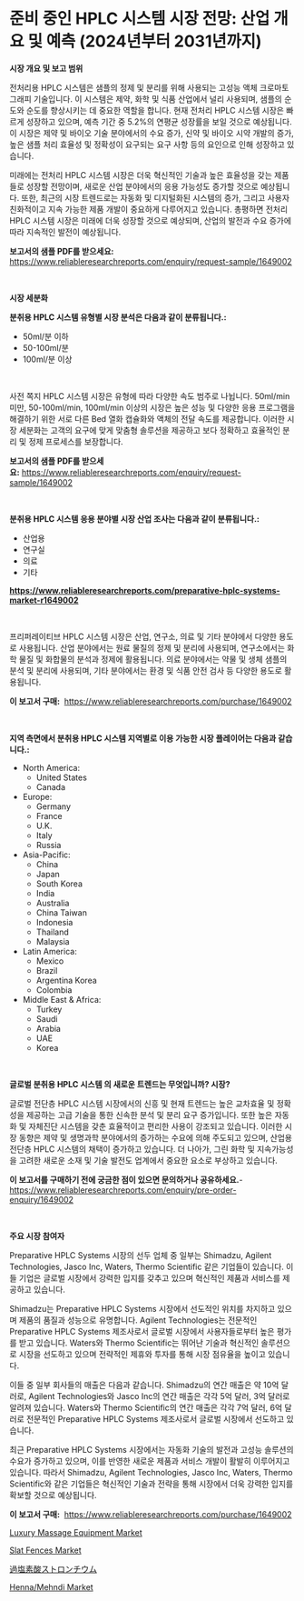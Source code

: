 <p><h1>준비 중인 HPLC 시스템 시장 전망: 산업 개요 및 예측 (2024년부터 2031년까지)</h1></p><p><strong>시장 개요 및 보고 범위</strong></p>
<p><p>전처리용 HPLC 시스템은 샘플의 정제 및 분리를 위해 사용되는 고성능 액체 크로마토그래피 기술입니다. 이 시스템은 제약, 화학 및 식품 산업에서 널리 사용되며, 샘플의 순도와 순도를 향상시키는 데 중요한 역할을 합니다. 현재 전처리 HPLC 시스템 시장은 빠르게 성장하고 있으며, 예측 기간 중 5.2%의 연평균 성장률을 보일 것으로 예상됩니다. 이 시장은 제약 및 바이오 기술 분야에서의 수요 증가, 신약 및 바이오 시약 개발의 증가, 높은 샘플 처리 효율성 및 정확성이 요구되는 요구 사항 등의 요인으로 인해 성장하고 있습니다.</p><p>미래에는 전처리 HPLC 시스템 시장은 더욱 혁신적인 기술과 높은 효율성을 갖는 제품들로 성장할 전망이며, 새로운 산업 분야에서의 응용 가능성도 증가할 것으로 예상됩니다. 또한, 최근의 시장 트렌드로는 자동화 및 디지털화된 시스템의 증가, 그리고 사용자 친화적이고 지속 가능한 제품 개발이 중요하게 다루어지고 있습니다. 총평하면 전처리 HPLC 시스템 시장은 미래에 더욱 성장할 것으로 예상되며, 산업의 발전과 수요 증가에 따라 지속적인 발전이 예상됩니다.</p></p>
<p><strong>보고서의 샘플 PDF를 받으세요:</strong> <a href="https://www.reliableresearchreports.com/enquiry/request-sample/1649002">https://www.reliableresearchreports.com/enquiry/request-sample/1649002</a></p>
<p>&nbsp;</p>
<p><strong>시장 세분화</strong></p>
<p><strong>분취용 HPLC 시스템 유형별 시장 분석은 다음과 같이 분류됩니다.:</strong></p>
<p><ul><li>50ml/분 이하</li><li>50-100ml/분</li><li>100ml/분 이상</li></ul></p>
<p>&nbsp;</p>
<p><p>사전 쪽지 HPLC 시스템 시장은 유형에 따라 다양한 속도 범주로 나뉩니다. 50ml/min 미만, 50-100ml/min, 100ml/min 이상의 시장은 높은 성능 및 다양한 응용 프로그램을 해결하기 위한 서로 다른 Bed 열화 캡슐화와 액체의 전달 속도를 제공합니다. 이러한 시장 세분화는 고객의 요구에 맞게 맞춤형 솔루션을 제공하고 보다 정확하고 효율적인 분리 및 정제 프로세스를 보장합니다.</p></p>
<p><strong>보고서의 샘플 PDF를 받으세요:</strong>&nbsp;<a href="https://www.reliableresearchreports.com/enquiry/request-sample/1649002">https://www.reliableresearchreports.com/enquiry/request-sample/1649002</a></p>
<p>&nbsp;</p>
<p><strong> 분취용 HPLC 시스템 응용 분야별 시장 산업 조사는 다음과 같이 분류됩니다.:</strong></p>
<p><ul><li>산업용</li><li>연구실</li><li>의료</li><li>기타</li></ul></p>
<p><strong><a href="https://www.reliableresearchreports.com/preparative-hplc-systems-market-r1649002">https://www.reliableresearchreports.com/preparative-hplc-systems-market-r1649002</a></strong></p>
<p>&nbsp;</p>
<p><p>프리퍼레이티브 HPLC 시스템 시장은 산업, 연구소, 의료 및 기타 분야에서 다양한 용도로 사용됩니다. 산업 분야에서는 원료 물질의 정제 및 분리에 사용되며, 연구소에서는 화학 물질 및 화합물의 분석과 정제에 활용됩니다. 의료 분야에서는 약물 및 생체 샘플의 분석 및 분리에 사용되며, 기타 분야에서는 환경 및 식품 안전 검사 등 다양한 용도로 활용됩니다.</p></p>
<p><strong>이 보고서 구매:</strong>&nbsp; <a href="https://www.reliableresearchreports.com/purchase/1649002">https://www.reliableresearchreports.com/purchase/1649002</a></p>
<p>&nbsp;</p>
<p><strong>지역 측면에서 분취용 HPLC 시스템 지역별로 이용 가능한 시장 플레이어는 다음과 같습니다.:</strong></p>
<p><ul>
    <li>
        North America:
        <ul>
            <li>United States</li>
            <li>Canada</li>
        </ul>
    </li>
    <li>
        Europe:
        <ul>
            <li>Germany</li>
            <li>France</li>
            <li>U.K.</li>
            <li>Italy</li>
            <li>Russia</li>
        </ul>
    </li>
    <li>
        Asia-Pacific:
        <ul>
            <li>China</li>
            <li>Japan</li>
            <li>South Korea</li>
            <li>India</li>
            <li>Australia</li>
            <li>China Taiwan</li>
            <li>Indonesia</li>
            <li>Thailand</li>
            <li>Malaysia</li>
        </ul>
    </li>
    <li>
        Latin America:
        <ul>
            <li>Mexico</li>
            <li>Brazil</li>
            <li>Argentina Korea</li>
            <li>Colombia</li>
        </ul>
    </li>
    <li>
        Middle East & Africa:
        <ul>
            <li>Turkey</li>
            <li>Saudi</li>
            <li>Arabia</li>
            <li>UAE</li>
            <li>Korea</li>
        </ul>
    </li>
    </ul></p>
<p>&nbsp;</p>
<p><strong>글로벌 분취용 HPLC 시스템 의 새로운 트렌드는 무엇입니까? 시장?</strong></p>
<p><p>글로벌 전단층 HPLC 시스템 시장에서의 신흥 및 현재 트렌드는 높은 교차효율 및 정확성을 제공하는 고급 기술을 통한 신속한 분석 및 분리 요구 증가입니다. 또한 높은 자동화 및 자체진단 시스템을 갖춘 효율적이고 편리한 사용이 강조되고 있습니다. 이러한 시장 동향은 제약 및 생명과학 분야에서의 증가하는 수요에 의해 주도되고 있으며, 산업용 전단층 HPLC 시스템의 채택이 증가하고 있습니다. 더 나아가, 그린 화학 및 지속가능성을 고려한 새로운 소재 및 기술 발전도 업계에서 중요한 요소로 부상하고 있습니다.</p></p>
<p><strong>이 보고서를 구매하기 전에 궁금한 점이 있으면 문의하거나 공유하세요.</strong>- <a href="https://www.reliableresearchreports.com/enquiry/pre-order-enquiry/1649002">https://www.reliableresearchreports.com/enquiry/pre-order-enquiry/1649002</a></p>
<p>&nbsp;</p>
<p><strong>주요 시장 참여자</strong></p>
<p><p>Preparative HPLC Systems 시장의 선두 업체 중 일부는 Shimadzu, Agilent Technologies, Jasco Inc, Waters, Thermo Scientific 같은 기업들이 있습니다. 이들 기업은 글로벌 시장에서 강력한 입지를 갖추고 있으며 혁신적인 제품과 서비스를 제공하고 있습니다. </p><p>Shimadzu는 Preparative HPLC Systems 시장에서 선도적인 위치를 차지하고 있으며 제품의 품질과 성능으로 유명합니다. Agilent Technologies는 전문적인 Preparative HPLC Systems 제조사로서 글로벌 시장에서 사용자들로부터 높은 평가를 받고 있습니다. Waters와 Thermo Scientific는 뛰어난 기술과 혁신적인 솔루션으로 시장을 선도하고 있으며 전략적인 제휴와 투자를 통해 시장 점유율을 높이고 있습니다.</p><p>이들 중 일부 회사들의 매출은 다음과 같습니다. Shimadzu의 연간 매출은 약 10억 달러로, Agilent Technologies와 Jasco Inc의 연간 매출은 각각 5억 달러, 3억 달러로 알려져 있습니다. Waters와 Thermo Scientific의 연간 매출은 각각 7억 달러, 6억 달러로 전문적인 Preparative HPLC Systems 제조사로서 글로벌 시장에서 선도하고 있습니다.</p><p>최근 Preparative HPLC Systems 시장에서는 자동화 기술의 발전과 고성능 솔루션의 수요가 증가하고 있으며, 이를 반영한 새로운 제품과 서비스 개발이 활발히 이루어지고 있습니다. 따라서 Shimadzu, Agilent Technologies, Jasco Inc, Waters, Thermo Scientific와 같은 기업들은 혁신적인 기술과 전략을 통해 시장에서 더욱 강력한 입지를 확보할 것으로 예상됩니다.</p></p>
<p><strong>이 보고서 구매:</strong>&nbsp;&nbsp;<a href="https://www.reliableresearchreports.com/purchase/1649002">https://www.reliableresearchreports.com/purchase/1649002</a></p>
<p><p><a href="https://www.linkedin.com/pulse/decoding-luxury-massage-equipment-market-metrics-share-trends-syzuf?trackingId=NLgJj3Kc32QPBJlPZdOfoA%3D%3D">Luxury Massage Equipment Market</a></p><p><a href="https://github.com/PeterParrish5/Market-Research-Report-List-4/blob/main/slat-fences-market.md">Slat Fences Market</a></p><p><a href="https://github.com/xnljig2898992/Market-Research-Report-List-1/blob/main/645749931019.md">過塩素酸ストロンチウム</a></p><p><a href="https://www.linkedin.com/pulse/hennamehndi-market-insights-cagr-trends-growth-strategies-subpoenas-eielf?trackingId=LblaooIgdjAs7hlcx8Iusg%3D%3D">Henna/Mehndi Market</a></p></p>